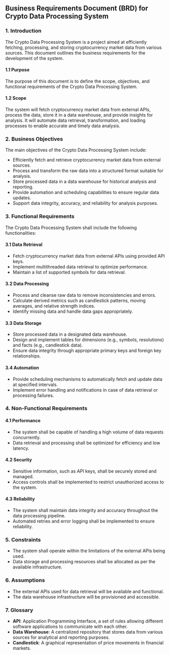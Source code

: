 ## Business Requirements Document (BRD) for Crypto Data Processing System

### 1. Introduction
The Crypto Data Processing System is a project aimed at efficiently fetching, processing, and storing cryptocurrency market data from various sources. This document outlines the business requirements for the development of the system.

#### 1.1 Purpose
The purpose of this document is to define the scope, objectives, and functional requirements of the Crypto Data Processing System.

#### 1.2 Scope
The system will fetch cryptocurrency market data from external APIs, process the data, store it in a data warehouse, and provide insights for analysis. It will automate data retrieval, transformation, and loading processes to enable accurate and timely data analysis.

### 2. Business Objectives
The main objectives of the Crypto Data Processing System include:

- Efficiently fetch and retrieve cryptocurrency market data from external sources.
- Process and transform the raw data into a structured format suitable for analysis.
- Store processed data in a data warehouse for historical analysis and reporting.
- Provide automation and scheduling capabilities to ensure regular data updates.
- Support data integrity, accuracy, and reliability for analysis purposes.

### 3. Functional Requirements
The Crypto Data Processing System shall include the following functionalities:

#### 3.1 Data Retrieval
- Fetch cryptocurrency market data from external APIs using provided API keys.
- Implement multithreaded data retrieval to optimize performance.
- Maintain a list of supported symbols for data retrieval.

#### 3.2 Data Processing
- Process and cleanse raw data to remove inconsistencies and errors.
- Calculate derived metrics such as candlestick patterns, moving averages, and relative strength indices.
- Identify missing data and handle data gaps appropriately.

#### 3.3 Data Storage
- Store processed data in a designated data warehouse.
- Design and implement tables for dimensions (e.g., symbols, resolutions) and facts (e.g., candlestick data).
- Ensure data integrity through appropriate primary keys and foreign key relationships.

#### 3.4 Automation
- Provide scheduling mechanisms to automatically fetch and update data at specified intervals.
- Implement error handling and notifications in case of data retrieval or processing failures.

### 4. Non-Functional Requirements
#### 4.1 Performance
- The system shall be capable of handling a high volume of data requests concurrently.
- Data retrieval and processing shall be optimized for efficiency and low latency.

#### 4.2 Security
- Sensitive information, such as API keys, shall be securely stored and managed.
- Access controls shall be implemented to restrict unauthorized access to the system.

#### 4.3 Reliability
- The system shall maintain data integrity and accuracy throughout the data processing pipeline.
- Automated retries and error logging shall be implemented to ensure reliability.

### 5. Constraints
- The system shall operate within the limitations of the external APIs being used.
- Data storage and processing resources shall be allocated as per the available infrastructure.

### 6. Assumptions
- The external APIs used for data retrieval will be available and functional.
- The data warehouse infrastructure will be provisioned and accessible.

### 7. Glossary
- **API**: Application Programming Interface, a set of rules allowing different software applications to communicate with each other.
- **Data Warehouse**: A centralized repository that stores data from various sources for analytical and reporting purposes.
- **Candlestick**: A graphical representation of price movements in financial markets.
